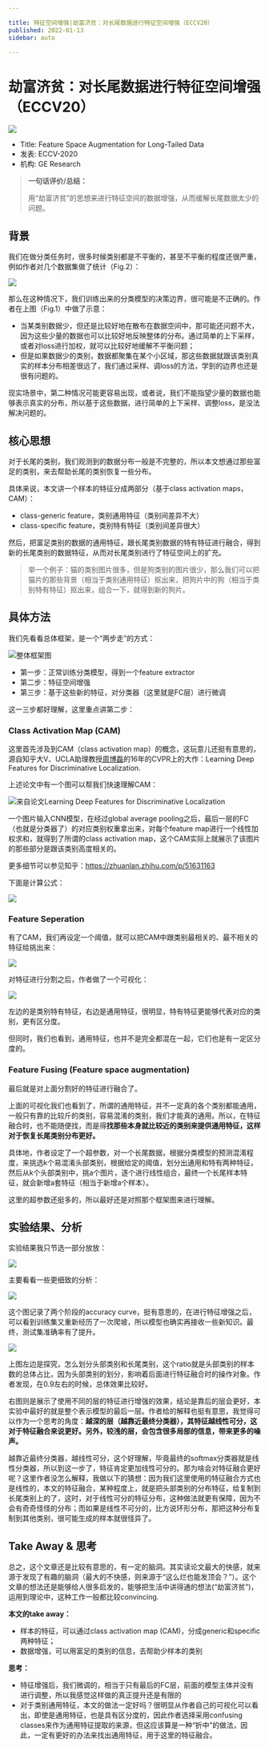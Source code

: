 ```yaml
---

title: 特征空间增强|劫富济贫：对长尾数据进行特征空间增强（ECCV20）
published: 2022-01-13
sidebar: auto

---
```


# 劫富济贫：对长尾数据进行特征空间增强（ECCV20）

![](https://cdn.jsdelivr.net/gh/beyondguo/mdnice_pictures/typora/image-20220113184208559.png)

- Title: Feature Space Augmentation for Long-Tailed Data
- 发表: ECCV-2020
- 机构:  GE Research

> **一句话评价/总结：**
>
> 用“劫富济贫”的思想来进行特征空间的数据增强，从而缓解长尾数据太少的问题。



## 背景

我们在做分类任务时，很多时候类别都是不平衡的，甚至不平衡的程度还很严重，例如作者对几个数据集做了统计（Fig.2）：

![](https://cdn.jsdelivr.net/gh/beyondguo/mdnice_pictures/typora/image-20220113191840080.png)

那么在这种情况下，我们训练出来的分类模型的决策边界，很可能是不正确的。作者在上图（Fig.1）中做了示意：

- 当某类别数据少，但还是比较好地在散布在数据空间中，那可能还问题不大，因为这些少量的数据也可以比较好地反映整体的分布。通过简单的上下采样，或者对loss进行加权，就可以比较好地缓解不平衡问题；
- 但是如果数据少的类别，数据都聚集在某个小区域，那这些数据就跟该类别真实的样本分布相差很远了，我们通过采样、调loss的方法，学到的边界也还是很有问题的。

现实场景中，第二种情况可能更容易出现，或者说，我们不能指望少量的数据也能够表示真实的分布，所以基于这些数据，进行简单的上下采样、调整loss，是没法解决问题的。

## 核心思想

对于长尾的类别，我们观测到的数据分布一般是不完整的，所以本文想通过那些富足的类别，来去帮助长尾的类别恢复一些分布。

具体来说，本文讲一个样本的特征分成两部分（基于class activation maps，CAM）：

- class-generic feature，类别通用特征（类别间差异不大）
- class-specific feature，类别特有特征（类别间差异很大）

然后，把富足类别的数据的通用特征，跟长尾类别数据的特有特征进行融合，得到新的长尾类别的数据特征，从而对长尾类别进行了特征空间上的扩充。

> 举一个例子：猫的类别图片很多，但是狗类别的图片很少，那么我们可以把猫片的那些背景（相当于类别通用特征）抠出来，把狗片中的狗（相当于类别特有特征）抠出来，组合一下，就得到新的狗片。

## 具体方法

我们先看看总体框架，是一个“两步走”的方式：

![整体框架图](https://gitee.com/beyond_guo/typora_pics/raw/master/typora/20211227160032.png)

- 第一步：正常训练分类模型，得到一个feature extractor
- 第二步：特征空间增强
- 第三步：基于这些新的特征，对分类器（这里就是FC层）进行微调

这一三步都好理解，这里重点讲第二步：

### Class Activation Map (CAM)

这里首先涉及到CAM（class activation map）的概念，这玩意儿还挺有意思的，源自知乎大V、UCLA助理教授[周博磊](https://www.zhihu.com/people/zhou-bo-lei)的16年的CVPR上的大作：Learning Deep Features for Discriminative Localization. 

上述论文中有一个图可以帮我们快速理解CAM：

![来自论文Learning Deep Features for Discriminative Localization](https://cdn.jsdelivr.net/gh/beyondguo/mdnice_pictures/typora/image-20220113194757158.png)

一个图片输入CNN模型，在经过global average pooling之后，最后一层的FC（也就是分类器了）的对应类别权重拿出来，对每个feature map进行一个线性加权求和，就得到了所谓的class activation map，这个CAM实际上就展示了该图片的那些部分是跟该类别高度相关的。

更多细节可以参见知乎：https://zhuanlan.zhihu.com/p/51631163

下面是计算公式：

![](https://cdn.jsdelivr.net/gh/beyondguo/mdnice_pictures/typora/image-20220113193808458.png)

### Feature Seperation

有了CAM，我们再设定一个阈值，就可以把CAM中跟类别最相关的、最不相关的特征给挑出来：

![](https://gitee.com/beyond_guo/typora_pics/raw/master/typora/20211227163026.png)

对特征进行分割之后，作者做了一个可视化：

![](https://cdn.jsdelivr.net/gh/beyondguo/mdnice_pictures/typora/image-20211215221647548.png)

左边的是类别特有特征，右边是通用特征，很明显，特有特征更能够代表对应的类别，更有区分度。

但同时，我们也看到，通用特征，也并不是完全都混在一起，它们也是有一定区分度的。

### Feature Fusing (Feature space augmentation)

最后就是对上面分割好的特征进行融合了。

上面的可视化我们也看到了，所谓的通用特征，并不一定真的各个类别都能通用，一般只有靠的比较斤的类别，容易混淆的类别，我们才能真的通用。所以，在特征融合时，也不能随便找，而是得**找那些本身就比较近的类别来提供通用特征，这样对于恢复长尾类别分布更好。**

具体地，作者设定了一个超参数，对一个长尾数据，根据分类模型的预测混淆程度，来挑选k个易混淆头部类别，根据给定的阈值，划分出通用和特有两种特征，然后从k个头部类别中，挑a个图片，逐个进行线性组合，最终一个长尾样本特征，就会新增a套特征（相当于新增a个样本）。

这里的超参数还挺多的，所以最好还是对照那个框架图来进行理解。



## 实验结果、分析

实验结果我只节选一部分放放：

![](https://cdn.jsdelivr.net/gh/beyondguo/mdnice_pictures/typora/image-20220113201338710.png)



主要看看一些更细致的分析：

![](https://cdn.jsdelivr.net/gh/beyondguo/mdnice_pictures/typora/image-20220113201424904.png)

这个图记录了两个阶段的accuracy curve，挺有意思的，在进行特征增强之后，可以看到训练集又重新经历了一次爬坡，所以模型也确实再接收一些新知识。最终，测试集准确率有了提升。

![](https://cdn.jsdelivr.net/gh/beyondguo/mdnice_pictures/typora/image-20220113201614911.png)

上图左边是探究，怎么划分头部类别和长尾类别，这个ratio就是头部类别的样本数的总体占比，因为头部类别的划分，影响着后面进行特征融合时的操作对象。作者发现，在0.9左右的时候，总体效果比较好。

右图则是展示了使用不同的层的特征进行增强的效果，结论是靠后的层会更好，本实验中最好的就是整个表示模型的最后一层。作者给的解释也挺有意思，我觉得可以作为一个思考的角度：**越深的层（越靠近最终分类器），其特征越线性可分，这对于特征融合来说更好。另外，较浅的层，会包含很多局部的信息，带来更多的噪声。**

越靠近最终分类器，越线性可分，这个好理解，毕竟最终的softmax分类器就是线性分类器，所以到这一步了，特征肯定更加线性可分的。那为啥会对特征融合更好呢？这里作者没怎么解释，我做以下的猜想：因为我们这里使用的特征融合方式也是线性的，本文的特征融合，某种程度上，就是把头部类别的分布特征，给复制到长尾类别上的了，这时，对于线性可分的特征分布，这种做法就更有保障，因为不会有奇奇怪怪的分布；而如果是线性不可分的，比方说环形分布，那把这种分布复制到其他类别，很可能生成的样本就很怪异了。



## Take Away & 思考

总之，这个文章还是比较有意思的，有一定的脑洞。其实读论文最大的快感，就来源于发现了有趣的脑洞（最大的不快感，则来源于“这么烂也能发顶会？”）。这个文章的想法还是能够给人很多启发的，能够把生活中讲得通的想法(“劫富济贫”)，运用到理论中，这种工作一般都比较convincing.

**本文的take away：**

- 样本的特征，可以通过class activation map (CAM)，分成generic和specific两种特征；
- 数据增强，可以用富足的类别的信息，去帮助少样本的类别

**思考：**

- 特征增强后，我们微调的，相当于只有最后的FC层，前面的模型主体并没有进行调整，所以我感觉这样做的真正提升还是有限的
- 对于类别通用特征，本文的做法一定好吗？很明显从作者自己的可视化可以看出，即使是通用特征，也是具有区分度的，因此作者选择采用confusing classes来作为通用特征提取的来源，但这应该算是一种“折中”的做法，因此，一定有更好的办法来找出通用特征，用于这里的特征融合。

